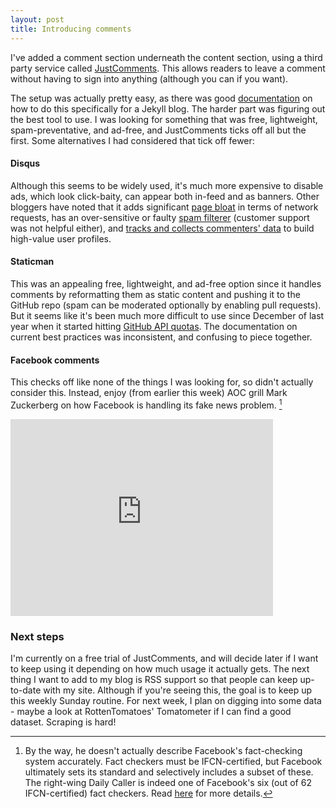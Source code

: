 ```yaml
---
layout: post
title: Introducing comments
---
```


I've added a comment section underneath the content section, using a third party service called [JustComments](https://just-comments.com). This allows readers to leave a comment without having to sign into anything (although you can if you want). 

The setup was actually pretty easy, as there was good [documentation](https://60devs.com/adding-comments-to-your-jekyll-blog.html) on how to do this specifically for a Jekyll blog. The harder part was figuring out the best tool to use. I was looking for something that was free, lightweight, spam-preventative, and ad-free, and JustComments ticks off all but the first. Some alternatives I had considered that tick off fewer:

#### Disqus
Although this seems to be widely used, it's much more expensive to disable ads, which look click-baity, can appear both in-feed and as banners. Other bloggers have noted that it adds significant [page bloat](https://victorzhou.com/blog/replacing-disqus/) in terms of network requests, has an over-sensitive or faulty [spam filterer](https://tiger-mint.com/2018/04/12/why-im-saying-goodbye-to-disqus/) (customer support was not helpful either), and [tracks and collects commenters' data](https://replyable.com/2017/03/disqus-is-your-data-worth-trading-for-convenience/) to build high-value user profiles.


#### Staticman
This was an appealing free, lightweight, and ad-free option since it handles comments by reformatting them as static content and pushing it to the GitHub repo (spam can be moderated optionally by enabling pull requests). But it seems like it's been much more difficult to use since December of last year when it started hitting [GitHub API quotas](https://github.com/eduardoboucas/staticman/issues/243). The documentation on current best practices was inconsistent, and confusing to piece together.

#### Facebook comments
This checks off like none of the things I was looking for, so didn't actually consider this. Instead, enjoy (from earlier this week) AOC grill Mark Zuckerberg on how Facebook is handling its fake news problem. [^1]

<iframe  width="420" height="315" src="https://www.youtube.com/embed/xT9BRUoXhh8" frameborder="0" allowfullscreen></iframe>


### Next steps
I'm currently on a free trial of JustComments, and will decide later if I want to keep using it depending on how much usage it actually gets. The next thing I want to add to my blog is RSS support so that people can keep up-to-date with my site. Although if you're seeing this, the goal is to keep up this weekly Sunday routine. For next week, I plan on digging into some data - maybe a look at RottenTomatoes' Tomatometer if I can find a good dataset. Scraping is hard!

[^1]: By the way, he doesn't actually describe Facebook's fact-checking system accurately. Fact checkers must be IFCN-certified, but Facebook ultimately sets its standard and selectively includes a subset of these. The right-wing Daily Caller is indeed one of Facebook's six (out of 62 IFCN-certified) fact checkers. Read [here](https://www.vox.com/2019/5/2/18522758/facebook-fact-checking-partnership-daily-caller) for more details.